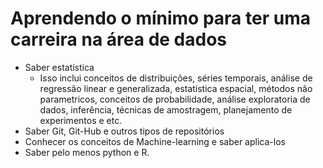 
# Aprendendo o mínimo para ter uma carreira na área de dados

* Saber estatística
    * Isso inclui conceitos de distribuições, séries temporais, análise de regressão linear e generalizada, estatística espacial, métodos não parametricos, conceitos de probabilidade, análise exploratoria de dados, inferência, técnicas de amostragem, planejamento de experimentos e etc.
* Saber Git, Git-Hub e outros tipos de repositórios
* Conhecer os conceitos de Machine-learning e saber aplica-los
* Saber pelo menos python e R.
